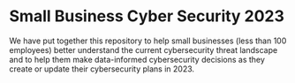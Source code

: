 # Small Business Cyber Security 2023
We have put together this repository to help small businesses (less than 100 employees) better understand the current cybersecurity threat landscape and to help them make data-informed cybersecurity decisions as they create or update their cybersecurity plans in 2023. 




